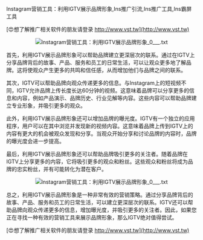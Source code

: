 Instagram营销工具：利用IGTV展示品牌形象,Ins推广引流,Ins推广工具,Ins霸屏工具

[😍想了解推广相关软件的朋友请登录 http://www.vst.tw](http://www.vst.tw)

 <center><img src="https://vst.tw/MP4/tuiguang/png/6.png" alt="Instagram营销工具：利用IGTV展示品牌形象_0___.txt"></center>

首先，利用IGTV展示品牌形象可以帮助品牌建立更深层次的联系。通过在IGTV上分享品牌背后的故事、产品、服务和员工的日常生活，可以让观众更多地了解品牌。这将使观众产生更多的共鸣和信任感，从而增加他们与品牌之间的联系。

其次，IGTV可以帮助品牌向观众传递更多的信息。与Instagram上的短视频不同，IGTV允许品牌上传长度长达60分钟的视频。这意味着品牌可以分享更多的信息和内容，例如产品演示、品牌历史、行业见解等内容。这些内容可以帮助品牌建立专业形象，并吸引更多的观众。

此外，利用IGTV展示品牌形象还可以增加品牌的曝光度。IGTV有一个独立的应用程序，用户可以在其中浏览并发现新的视频内容。这意味着品牌上传到IGTV上的内容有更大的机会被观众发现和分享。当观众开始分享和讨论品牌的内容时，品牌的曝光度会进一步提高。

最后，利用IGTV展示品牌形象还可以帮助品牌吸引更多的关注者。随着品牌在IGTV上分享更多的内容，它将吸引更多的观众和粉丝。这些观众和粉丝将成为品牌的忠实粉丝，并有可能转化为潜在客户。

 <center><img src="https://vst.tw/MP4/tuiguang/png/2.png" alt="Instagram营销工具：利用IGTV展示品牌形象_0___.txt"></center>

总之，利用IGTV展示品牌形象是一种非常有效的营销策略。通过分享品牌背后的故事、产品、服务和员工的日常生活，可以建立更深层次的联系。IGTV还可以帮助品牌向观众传递更多的信息，增加曝光度，并吸引更多的关注者。因此，如果您正在寻找一种有效的营销工具来展示品牌形象，那么IGTV绝对值得尝试。

[😍想了解推广相关软件的朋友请登录 http://www.vst.tw](http://www.vst.tw)



